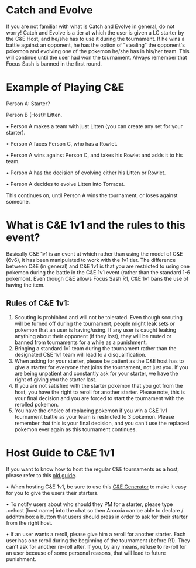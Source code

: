 
# Catch and Evolve 

If you are not familiar with what is Catch and Evolve in general, do not worry! Catch and Evolve is a tier at which the user is given a LC starter by the C&E Host, and he/she has to use it during the tournament. If he wins a battle against an opponent, he has the option of "stealing" the opponent's pokemon and evolving one of the pokemon he/she has in his/her team. This will continue until the user had won the tournament. Always remember that Focus Sash is banned in the first round. 

# Example of Playing C&E

Person A: Starter?

Person B (Host): Litten.

 • Person A makes a team with just Litten (you can create any set for your starter).
 
 • Person A faces Person C, who has a Rowlet.
 
 • Person A wins against Person C, and takes his Rowlet and adds it to his team.
 
 • Person A has the decision of evolving either his Litten or Rowlet.
 
 • Person A decides to evolve Litten into Torracat.
 
 This continues on, until Person A wins the tournament, or loses against someone.
 
# What is C&E 1v1 and the rules to this event?

Basically C&E 1v1 is an event at which rather than using the model of C&E (6v6), it has been manipulated to work with the 1v1 tier. The difference between C&E (in general) and C&E 1v1 is that you are restricted to using one pokemon during the battle in the C&E 1v1 event (rather than the standard 1-6 pokemon). Even though C&E allows Focus Sash R1, C&E 1v1 bans the use of having the item. 

Rules of C&E 1v1:
-----------------
1. Scouting is prohibited and will not be tolerated. Even though scouting will be turned off during the tournament, people might leak sets or pokemon that an user is having/using. If any user is caught leaking anything about their opponent (if they lost), they will be muted or banned from tournaments for a while as a punishment. 
2. Bringing a standard 1v1 team during the tournament rather than the designated C&E 1v1 team will lead to a disqualification.
3. When asking for your starter, please be patient as the C&E host has to give a starter for everyone that joins the tournament, not just you. If you are being unpatient and constantly ask for your starter, we have the right of giving you the starter last. 
4. If you are not satisfied with the starter pokemon that you got from the host, you have the right to reroll for another starter. Please note, this is your final decision and you are forced to start the tournament with the rerolled pokemon. 
5. You have the choice of replacing pokemon if you win a C&E 1v1 tournament battle as your team is restricted to 3 pokemon. Please remember that this is your final decision, and you can't use the replaced pokemon ever again as this tournament continues.

# Host Guide to C&E 1v1

If you want to know how to host the regular C&E tournaments as a host, please refer to this [old guide](https://charizardthefiremage.github.io/ce/).

• When hosting C&E 1v1, be sure to use this [C&E Generator](https://xfix.github.io/ce) to make it easy for you to give the users their starters.

• To notify users about who should they PM for a starter, please type .cehost [host name] into the chat so then Arcoxia can be able to declare / addhtmlbox a button that users should press in order to ask for their starter from the right host. 

• If an user wants a reroll, please give him a reroll for another starter. Each user has one reroll during the beginning of the tournament (before R1). They can't ask for another re-roll after. If you, by any means, refuse to re-roll for an user because of some personal reasons, that will lead to future punishment. 
